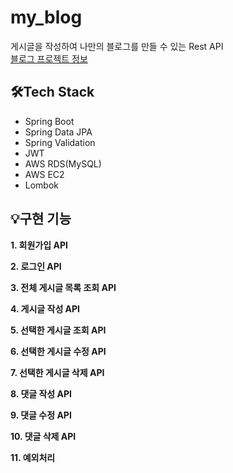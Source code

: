 # my_blog
게시글을 작성하여 나만의 블로그를 만들 수 있는 Rest API  
[블로그 프로젝트 정보](https://dev-rara.notion.site/Blog-Project-6c0667ca7016470b8599a5599d8a92b4)
<br>

## 🛠️Tech Stack
* Spring Boot
* Spring Data JPA
* Spring Validation
* JWT
* AWS RDS(MySQL)
* AWS EC2
* Lombok  <br>

## 💡구현 기능
**1. 회원가입 API** 

**2. 로그인 API**  

**3. 전체 게시글 목록 조회 API**

**4. 게시글 작성 API**

**5. 선택한 게시글 조회 API**

**6. 선택한 게시글 수정 API**

**7. 선택한 게시글 삭제 API**
  
**8. 댓글 작성 API**  
  
**9. 댓글 수정 API**  
  
**10. 댓글 삭제 API**    
    
**11. 예외처리**  
